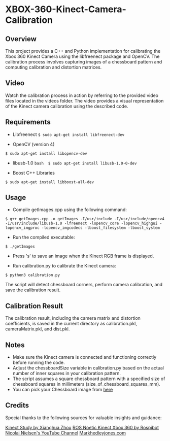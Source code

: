 # XBOX-360-Kinect-Camera-Calibration

## Overview

This project provides a C++ and Python implementation for calibrating the Xbox 360 Kinect Camera using the libfreenect package and OpenCV. The calibration process involves capturing images of a chessboard pattern and computing calibration and distortion matrices.

## Video

Watch the calibration process in action by referring to the provided video files located in the videos folder. The video provides a visual representation of the Kinect camera calibration using the described code.



## Requirements
* Libfreenect
``` $ sudo apt-get install libfreenect-dev ```

* OpenCV (version 4)

``` $ sudo apt-get install libopencv-dev ```

* libusb-1.0
  ``` bash  $ sudo apt-get install libusb-1.0-0-dev ```
  
* Boost C++ Libraries

``` $ sudo apt-get install libboost-all-dev ```

## Usage

* Compile getImages.cpp using the following command:


``` $ g++ getImages.cpp -o getImages -I/usr/include -I/usr/include/opencv4 -I/usr/include/libusb-1.0 -lfreenect -lopencv_core -lopencv_highgui -lopencv_imgproc -lopencv_imgcodecs -lboost_filesystem -lboost_system ```

* Run the compiled executable:

``` $ ./getImages ```

* Press 's' to save an image when the Kinect RGB frame is displayed.

* Run calibration.py to calibrate the Kinect camera:

``` $ python3 calibration.py ```

The script will detect chessboard corners, perform camera calibration, and save the calibration result.

## Calibration Result

The calibration result, including the camera matrix and distortion coefficients, is saved in the current directory as calibration.pkl, cameraMatrix.pkl, and dist.pkl.

## Notes

* Make sure the Kinect camera is connected and functioning correctly before running the code.
* Adjust the chessboardSize variable in calibration.py based on the actual number of inner squares in your calibration pattern.
* The script assumes a square chessboard pattern with a specified size of chessboard squares in millimeters (size_of_chessboard_squares_mm).
* You can pick your Chessboard image from [here](https://markhedleyjones.com/projects/calibration-checkerboard-collection)

## Credits

Special thanks to the following sources for valuable insights and guidance:

[Kinect Study by Xianghua Zhou](https://cs.gmu.edu/~xzhou10/doc/kinect-study.pdf)
[ROS Noetic Kinect Xbox 360 by Rospibot](https://rospibot.azw.pt/ros-noetic-kinect-xbox-360/)
[Nicolai Nielsen's YouTube Channel](https://www.youtube.com/@NicolaiAI)
[Markhedleyjones.com](https://markhedleyjones.com/projects/calibration-checkerboard-collection)
